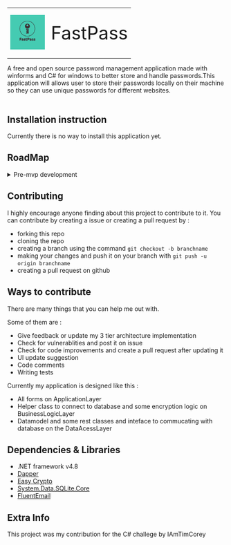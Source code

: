 <table align="center">
    <tr>
        <td><p align="center"><img src="ApplicationLayer/Resources/FastPass-logos.jpeg" width="80" height="80"/></p>
        </td>
        <td>
            <span style="font-size:3em">FastPass</span>
        </td>
    </tr>
</table>
A free and open source password management application made with winforms and C# for windows to better store and handle passwords.This application will allows user to store their passwords locally on their machine so they can use unique passwords for different websites.
<br>
<br>


## Installation instruction
Currently there is no way to install this application yet.


## RoadMap


<details>
 <summary>Pre-mvp development</summary>

 - ✔️ Implement a 3 tier architecture
 - ✔️ Design the UI of each forms
     - ✔️ Form design
     - ✔️ Form navigation
- ✔️ Form Validation
     - ✔️ StorePassForm validation
     - ✔️ UpdatePassForm validation
     - ✔️ SignInForm validation
     - ✔️ SignUpForm validation
     - ✔️ UpdateMasterAccFrom validation
- ✔️ Create database
- ✔️ Create table for storing password
- ✔️ Create table for storing master account info
- ✔️ Allow user to create a master account
- ✔️ Allow user to sign in to their master account
- ✔️ Allow user to store password
- ✔️ Allow user to view password
- ✔️ Allow user to update password
- ✔️ Allow user to delete password
- Release MVP

⚡ Extra features added :
- Forgot password request with email verification
- Update user account (only thier first name and last name)
- View user account info

</details>


## Contributing
I highly encourage anyone finding about this project to contribute to it. You can contribute 
by creating a issue or creating a pull request by :

- forking this repo
- cloning the repo
- creating a branch using the command `git checkout -b branchname`
- making your changes and push it on your branch with `git push -u origin branchname`
- creating a pull request on github

## Ways to contribute
There are many things that you can help me out with.

Some of them are : 
- Give feedback or update my 3 tier architecture implementation
- Check for vulnerablities and post it on issue
- Check for code improvements and create a pull request after updating it
- UI update suggestion
- Code comments
- Writing tests

Currently my application is designed like this :
- All forms on ApplicationLayer
- Helper class to connect to database and some encryption logic on BusinessLogicLayer
- Datamodel and some rest classes and inteface to commucating with database on the DataAcessLayer

## Dependencies & Libraries
- .NET framework v4.8
- [Dapper](https://www.nuget.org/packages/Dapper/)
- [Easy Crypto](https://www.nuget.org/packages/EasyCrypto/)
- [System.Data.SQLite.Core](https://www.nuget.org/packages/System.Data.SQLite.Core/)
- [FluentEmail](https://www.nuget.org/packages/FluentEmail.Smtp/)

## Extra Info
This project was my contribution for the C# challege by IAmTimCorey 
